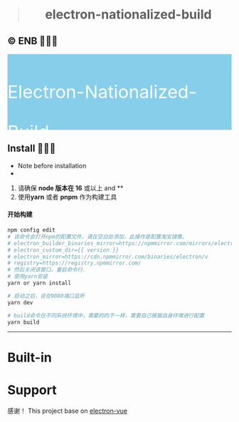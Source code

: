 > <div style="text-align: center">
>     <h1>
>        electron-nationalized-build
>     </h1>
> </div>



## © ENB 🎉🎉🎉

<div style="display:flex;align-items:center;justify-content:center;background-color:skyblue">     
        <p style="height:90px;line-height:90px;font-size:40px;color:white;
                  background-color:skyblue;margin-right:30px;">
         Electron-Nationalized-Build
    	</p>

</div>




## Install 🎉🎉🎉

- Note before installation
- 

1. 请确保 **node 版本在 16** 或以上 and **
2. 使用**yarn** 或者 **pnpm** 作为构建工具




#### 开始构建

``` bash
npm config edit
# 该命令会打开npm的配置文件，请在空白处添加，此操作是配置淘宝镜像。
# electron_builder_binaries_mirror=https://npmmirror.com/mirrors/electron-builder-binaries/
# electron_custom_dir={{ version }}
# electron_mirror=https://cdn.npmmirror.com/binaries/electron/v
# registry=https://registry.npmmirror.com/
# 然后关闭该窗口，重启命令行.
# 使用yarn安装
yarn or yarn install

# 启动之后，会在9080端口监听
yarn dev

# build命令在不同系统环境中，需要的的不一样，需要自己根据自身环境进行配置
yarn build

```
---
# Built-in



# Support
感谢！
This project base on [electron-vue](https://github.com/SimulatedGREG/electron-vue)

<p style="text-align: left">
  <a href="https://github.com/umbrella22/electron-vue-template">
    <img src="https://github.com/umbrella22/electron-vue-template/actions/workflows/build-test.yml/badge.svg" alt="">
 </a>
</p>

